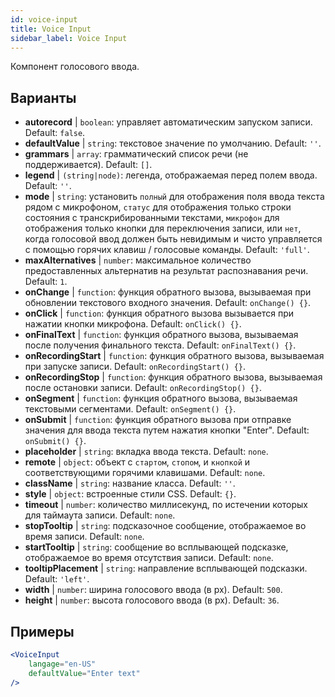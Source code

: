 ```yaml
---
id: voice-input
title: Voice Input
sidebar_label: Voice Input
---
```


Компонент голосового ввода.

## Варианты

* __autorecord__ | `boolean`: управляет автоматическим запуском записи. Default: `false`.
* __defaultValue__ | `string`: текстовое значение по умолчанию. Default: `''`.
* __grammars__ | `array`: грамматический список речи (не поддерживается). Default: `[]`.
* __legend__ | `(string|node)`: легенда, отображаемая перед полем ввода. Default: `''`.
* __mode__ | `string`: установить `полный` для отображения поля ввода текста рядом с микрофоном, `статус` для отображения только строки состояния с транскрибированными текстами, `микрофон` для отображения только кнопки для переключения записи, или `нет`, когда голосовой ввод должен быть невидимым и чисто управляется с помощью горячих клавиш / голосовые команды. Default: `'full'`.
* __maxAlternatives__ | `number`: максимальное количество предоставленных альтернатив на результат распознавания речи. Default: `1`.
* __onChange__ | `function`: функция обратного вызова, вызываемая при обновлении текстового входного значения. Default: `onChange() {}`.
* __onClick__ | `function`: функция обратного вызова вызывается при нажатии кнопки микрофона. Default: `onClick() {}`.
* __onFinalText__ | `function`: функция обратного вызова, вызываемая после получения финального текста. Default: `onFinalText() {}`.
* __onRecordingStart__ | `function`: функция обратного вызова, вызываемая при запуске записи. Default: `onRecordingStart() {}`.
* __onRecordingStop__ | `function`: функция обратного вызова, вызываемая после остановки записи. Default: `onRecordingStop() {}`.
* __onSegment__ | `function`: функция обратного вызова, вызываемая текстовыми сегментами. Default: `onSegment() {}`.
* __onSubmit__ | `function`: функция обратного вызова при отправке значения для ввода текста путем нажатия кнопки "Enter". Default: `onSubmit() {}`.
* __placeholder__ | `string`: вкладка ввода текста. Default: `none`.
* __remote__ | `object`: объект с `стартом`, `стопом`, и `кнопкой` и соответствующими горячими клавишами. Default: `none`.
* __className__ | `string`: название класса. Default: `''`.
* __style__ | `object`: встроенные стили CSS. Default: `{}`.
* __timeout__ | `number`: количество миллисекунд, по истечении которых для таймаута записи. Default: `none`.
* __stopTooltip__ | `string`: подсказочное сообщение, отображаемое во время записи. Default: `none`.
* __startTooltip__ | `string`: сообщение во всплывающей подсказке, отображаемое во время отсутствия записи. Default: `none`.
* __tooltipPlacement__ | `string`: направление всплывающей подсказки. Default: `'left'`.
* __width__ | `number`: ширина голосового ввода (в px). Default: `500`.
* __height__ | `number`: высота голосового ввода (в px). Default: `36`.


## Примеры

```jsx live
<VoiceInput
    langage="en-US"
    defaultValue="Enter text"
/>
```



